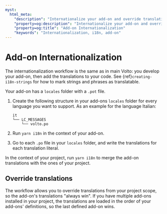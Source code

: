 ```yaml
---
myst:
  html_meta:
    "description": "Internationalize your add-on and override translations"
    "property=og:description": "Internationalize your add-on and override translations"
    "property=og:title": "Add-on Internationalization"
    "keywords": "Internationalization, i18n, add-on"
---
```


# Add-on Internationalization

The internationalization workflow is the same as in main Volto: you develop your add-on, then add the translations to your code.
See {ref}`creating-i18n-strings` for how to mark strings and phrases as translatable.

Your add-on has a `locales` folder with a `.pot` file.

1.  Create the following structure in your add-ons `locales` folder for every language you want to support.
    As an example for the language Italian:

    ```text
    it
    └── LC_MESSAGES
        └── volto.po
    ```

1.  Run `yarn i18n` in the context of your add-on.
1.  Go to each `.po` file in your `locales` folder, and write the translations for each translation literal.

In the context of your project, run `yarn i18n` to merge the add-on translations with the ones of your project.


## Override translations

The workflow allows you to override translations from your project scope, so the add-on's translations "always win".
If you have multiple add-ons installed in your project, the translations are loaded in the order of your add-ons' definitions, so the last defined add-on wins.

